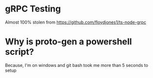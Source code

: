 # gRPC Testing

Almost 100% stolen from https://github.com/floydjones1/ts-node-grpc

# Why is proto-gen a powershell script?

Because, I'm on windows and git bash took me more than 5 seconds to setup
